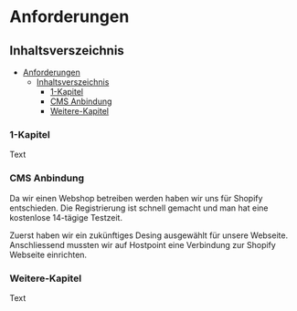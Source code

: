 # Anforderungen

## Inhaltsverszeichnis
- [Anforderungen](#anforderungen)
  - [Inhaltsverszeichnis](#inhaltsverszeichnis)
    - [1-Kapitel](#1-kapitel)
    - [CMS Anbindung](#cms-anbindung)
    - [Weitere-Kapitel](#weitere-kapitel)

### 1-Kapitel 
Text

### CMS Anbindung 
Da wir einen Webshop betreiben werden haben wir uns für Shopify entschieden. Die Registrierung ist schnell gemacht und man hat eine kostenlose 14-tägige Testzeit.

Zuerst haben wir ein zukünftiges Desing ausgewählt für unsere Webseite. Anschliessend mussten wir auf Hostpoint eine Verbindung zur Shopify Webseite einrichten. 


### Weitere-Kapitel 
Text
